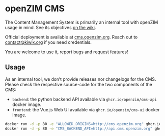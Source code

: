 # openZIM CMS

The Content Management System is primarily an internal tool with openZIM usage in mind. See its objectives [on the wiki](https://github.com/openzim/cms/wiki).

Official deployment is available at [cms.openzim.org](https://cms.openzim.org). Reach out to contact@kiwix.org if you need credentials.

You are welcome to use it, report bugs and request features!

## Usage

As an internal tool, we don't provide releases nor changelogs for the CMS. Please check the respective source-code for the two components of the CMS:

- `backend`: the python backend API available via `ghcr.io/openzim/cms-api` docker image.
- `frontend`: the Vue.js Web UI available via `ghcr.io/openzim/cms-ui` docker image.

```sh
docker run -d -p 80 -e "ALLOWED_ORIGINS=http://cms.openzim.org" ghcr.io/openzim/cms-api
docker run -d -p 80 -e "CMS_BACKEND_API=http://api.cms.openzim.org" ghcr.io/openzim/cms-ui
```
